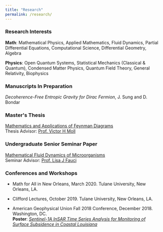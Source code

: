 ```yaml
---
title: "Research"
permalink: /research/
---
```


### Research Interests  
**Math**: Mathematical Physics, Applied Mathematics, Fluid Dynamics, Partial Differential Equations, Computational Science, Differential Geometry, Algebra

**Physics**: Open Quantum Systems, Statistical Mechanics (Classical & Quantum), Condensed Matter Physics, Quantum Field Theory, General Relativity, Biophysics

### Manuscripts In Preparation
*Decoherence-Free Entropic Gravity for Dirac Fermion*, J. Sung and D. Bondar

### Master's Thesis
<a href = "https://drive.google.com/file/d/17giEKA_zN3vd0mMuPoQ4_cU73xPfqqdP/view?usp=sharing" target = "_blank">Mathematics and Applications of Feynman Diagrams</a>  
Thesis Advisor: <a href = "http://www.math.tulane.edu/~vhm/" target = "_blank">Prof. Victor H Moll</a> 

### Undergraduate Senior Seminar Paper
<a href = "https://drive.google.com/file/d/1PSuq2oXGOinmc0T3TJ8iG_JYoeclTarl/view?usp=sharing" target = "_blank">Mathematical Fluid Dynamics of Microorganisms</a>  
Seminar Advisor: <a href = "http://www.math.tulane.edu/~ljf/" target = "_blank">Prof. Lisa J Fauci</a> 

### Conferences and Workshops 
* Math for All in New Orleans, March 2020. Tulane University, New Orleans, LA.  

* Clifford Lectures, October 2019. Tulane University, New Orleans, LA.  

* American Geophysical Union Fall 2018 Conference, December 2018. Washington, DC.  
**Poster**: <a href = "https://drive.google.com/file/d/1zGiyFAG4s1-nueR7RD5iMx4GRUtErAW_/view?usp=sharing" target = "_blank">*Sentinel-1A InSAR Time Series Analysis for Monitoring of Surface Subsidence in Coastal Louisiana*</a>  